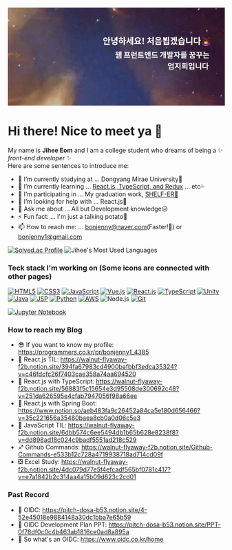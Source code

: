 ![Intro.gif](./intro.gif)

# Hi there! Nice to meet ya 👋

My name is **Jihee Eom** and I am a college student who dreams of being a ✨ _front-end developer_ ✨ \
Here are some sentences to introduce me:

- 🔭 I’m currently studying at    ... Dongyang Mirae University🏫
- 🌱 I’m currently learning       ... [React.js, TypeScript, and Redux](https://walnut-flyaway-f2b.notion.site/56883f5c15654e3d95508de300692c48?v=251da626595e4cfab7947056f98a66ee) ... etc💦
- 👯 I’m participating in         ... My graduation work, [SHELF-ER📕](https://walnut-flyaway-f2b.notion.site/SHELF-ER-efe7fa28a57244c2a5e02852110ba9e4)
- 🤔 I’m looking for help with    ... React.js💙
- 💬 Ask me about                 ... All but Development knowledge😥
- ⚡ Fun fact:                    ... I'm just a talking potato🥔
- 📫 How to reach me:             ... bonjenny@naver.com(Faster!💨) or bonjenny1@gmail.com

<!-- ![Jihee's GitHub stats](https://github-readme-stats.vercel.app/api?username=bonjenny&theme=buefy&show_icons=true) -->
[![Solved.ac Profile](http://mazassumnida.wtf/api/generate_badge?boj=bonjenny)](https://solved.ac/bonjenny)
![Jihee's Most Used Languages](https://github-readme-stats.vercel.app/api/top-langs/?username=bonjenny&theme=material-palenight&layout=compact)

<!--
[![Readme Card](https://github-readme-stats.vercel.app/api/pin/?username=bonjenny&repo=2020-1JS)](https://github.com/bonjenny/2020-1JS)
[![Readme Card](https://github-readme-stats.vercel.app/api/pin/?username=parkjg20&repo=movieIntroduce)](https://github.com/parkjg20/movieIntroduce/) \
[![Readme Card](https://github-readme-stats.vercel.app/api/pin/?username=bonjenny&repo=2021-2JSP)](https://github.com/bonjenny/2021-2JSP)
[![Readme Card](https://github-readme-stats.vercel.app/api/pin/?username=SHELF-ER&repo=front-end)](https://github.com/SHELF-ER/front-end) \
[![Readme Card](https://github-readme-stats.vercel.app/api/pin/?username=bonjenny&repo=2022-1CodingTest)](https://github.com/bonjenny/2022-1CodingTest)
[![Readme Card](https://github-readme-stats.vercel.app/api/pin/?username=bonjenny&repo=2022-1React.js)](https://github.com/bonjenny/2022-1React.js)
-->

### Teck stack I'm working on (Some icons are connected with other pages)
[![HTML5](https://img.shields.io/badge/-HTML5-d13a11?style=for-the-badge&logo=html5&logoColor=ffffff)](https://bonjenny.github.io/2020-1JS/index.html)
[![CSS3](https://img.shields.io/badge/-CSS3-007acc?style=for-the-badge&logo=css3)](https://bonjenny.github.io/2020-1JS/hw04/hw04.html)
[![JavaScript](https://img.shields.io/badge/-JavaScript-%23f7df1c?style=for-the-badge&logo=javascript&logoColor=000000&labelColor=%23f7df1c&color=%23ffce5a)](https://bonjenny.github.io/2020-2JS/week15/main.html)
[![Vue.js](https://img.shields.io/badge/-Vue.js-3fba79?style=for-the-badge&logo=vue.js&logoColor=ffffff)](https://github.com/bonjenny/2021-1VueBoard)
[![React.js](https://img.shields.io/badge/-React.js-59d8ff?style=for-the-badge&logo=react&logoColor=000000)](https://github.com/bonjenny/2022-1React.js)
[![TypeScript](https://img.shields.io/badge/-Typescript-3d7ed4?style=for-the-badge&logo=typescript&logoColor=ffffff)](https://github.com/bonjenny/2022-2TypeScript)
[![Unity](https://img.shields.io/badge/-unity-222222?style=for-the-badge&logo=unity&logoColor=ffffff)](https://youtu.be/M3t9VY1HOIk) \
[![Java](https://img.shields.io/badge/-Java-b30000?style=for-the-badge&logo=java&logoColor=ffffff)](https://github.com/bonjenny/2020-2Java)
[![JSP](https://img.shields.io/badge/-JSP-%23f7df1c?style=for-the-badge&logo=java&logoColor=ff0000&labelColor=%2381b7ccc&color=%2381b7cc)](https://github.com/bonjenny/2021-2JSP)
[![Python](https://img.shields.io/badge/-Python-21649c?style=for-the-badge&logo=python&logoColor=ffdb12)](https://youtu.be/t6sMJ7zGdKE)
[![AWS](https://img.shields.io/badge/-AWS-232F3E?style=for-the-badge&logo=AmazonAWS&logoColor=ffffff)](https://walnut-flyaway-f2b.notion.site/a1890a524f384ff4852862d2cc7d51dc?v=67bc5fa401b14cc6ba87bdf57ec21e53)
![Node.js](https://img.shields.io/badge/-Node.js-43853d?style=for-the-badge&logo=Node.js&logoColor=ffffff)
[![Git](https://img.shields.io/badge/-Redux-7f38c7?style=for-the-badge&logo=redux&logoColor=ffffff)](https://walnut-flyaway-f2b.notion.site/56883f5c15654e3d95508de300692c48?v=251da626595e4cfab7947056f98a66ee)

[![Jupyter Notebook](https://img.shields.io/badge/-jupyter-eeeeee?style=for-the-badge&logo=jupyter&logoColor=e37100)](https://youtu.be/dCKu4ieMM5g)

### How to reach my Blog

- 😎 If you want to know my profile: https://programmers.co.kr/pr/bonjenny1_4385
- 💙 React.js TIL: https://walnut-flyaway-f2b.notion.site/394fa67983cd4900bafbbf3edca35324?v=c46fdcfc26f7403cae358a74aa694520
- 💎 React.js with TypeScript: https://walnut-flyaway-f2b.notion.site/56883f5c15654e3d95508de300692c48?v=251da626595e4cfab7947056f98a66ee
- 💚 React.js with Spring Boot: https://www.notion.so/aeb483fa9c26452a84ca5e180d656466?v=35c221656a35480baea8cb0a0d06c5e3
- 💜 JavaScript TIL: https://walnut-flyaway-f2b.notion.site/6dbb574c6ee5494db1b65b628e8238f8?v=dd898ad18c024c9badf5551ad218c529
- ♐ Github Commands: https://walnut-flyaway-f2b.notion.site/Github-Commands-e533b12c728a4719938718ad714cd09f
- ❎ Excel Study: https://walnut-flyaway-f2b.notion.site/4dc079d77e5f4efcadf565bf0781c417?v=e7a1842b2c314aa4a15b09d623c2cd01

### Past Record

- 🎈 OIDC: https://pitch-dosa-b53.notion.site/4-52e45018e9884148a30dc1bba7e65b59
- 🎈 OIDC Development Plan PPT: https://pitch-dosa-b53.notion.site/PPT-0f78df0c0c4b463ab1816ce0ad8a895a
- 🧨 So what's an OIDC: https://www.oidc.co.kr/home
